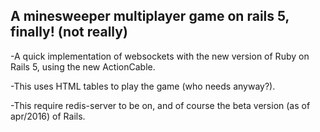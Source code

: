 ## A minesweeper multiplayer game on rails 5, finally! (not really)

-A quick implementation of websockets with the new version of Ruby on Rails 5, using the new ActionCable.

-This uses HTML tables to play the game (who needs <canvas> anyway?).

-This require redis-server to be on, and of course the beta version (as of apr/2016) of Rails.
